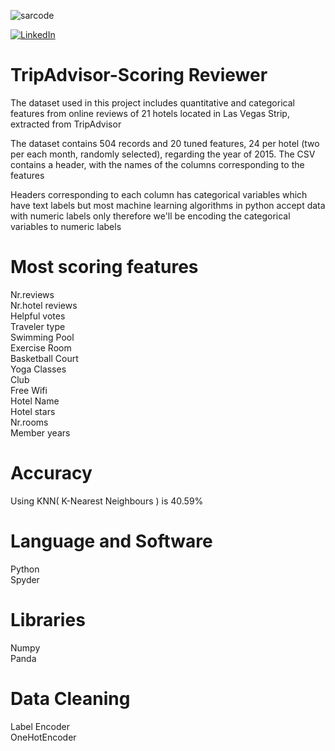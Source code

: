<p align="left"> <img src="https://komarev.com/ghpvc/?username=sarcode&label=Profile%20views&color=0e75b6&style=flat" alt="sarcode" /> </p>

[![LinkedIn][linkedin-shield]][linkedin-url]



# TripAdvisor-Scoring Reviewer
The dataset used in this project includes quantitative and categorical features from online reviews of 21 hotels located in Las Vegas Strip, extracted from TripAdvisor

The dataset contains 504 records and 20 tuned features, 24 per hotel (two per each month, randomly selected), regarding the year of 2015. The CSV contains a header, with the names of the columns corresponding to the features

Headers corresponding to each column has categorical variables which have text labels but most machine learning algorithms in python accept data with numeric labels only therefore we'll be encoding the categorical variables to numeric labels

# Most scoring features
Nr.reviews  
Nr.hotel reviews   
Helpful votes  
Traveler type  
Swimming Pool  
Exercise Room  
Basketball Court  
Yoga Classes  
Club  
Free Wifi  
Hotel Name  
Hotel stars  
Nr.rooms    
Member years  


# Accuracy
Using KNN( K-Nearest Neighbours ) is 40.59%

# Language and Software
Python  
Spyder

# Libraries
Numpy  
Panda

# Data Cleaning
Label Encoder  
OneHotEncoder

[linkedin-shield]: https://img.shields.io/badge/-LinkedIn-black.svg?style=for-the-badge&logo=linkedin&colorB=555
[linkedin-url]: https://www.linkedin.com/in/sarthak-agarwal-dell/

